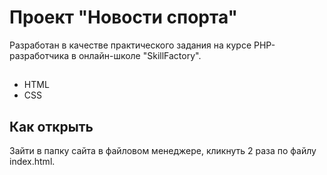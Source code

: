 # Проект "Новости спорта"
Разработан в качестве практического задания на курсе PHP-разработчика в онлайн-школе "SkillFactory".

##
* HTML
* CSS

## Как открыть
Зайти в папку сайта в файловом менеджере, кликнуть 2 раза по файлу index.html.
